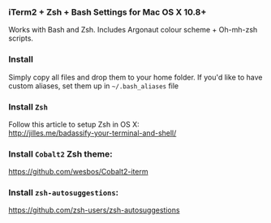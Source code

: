 ### iTerm2 + Zsh + Bash Settings for Mac OS X 10.8+
Works with Bash and Zsh. Includes Argonaut colour scheme + Oh-mh-zsh scripts.

### Install
Simply copy all files and drop them to your home folder. If you'd like to have custom aliases, set them up in `~/.bash_aliases` file 

### Install `Zsh`
Follow this article to setup Zsh in OS X:      
http://jilles.me/badassify-your-terminal-and-shell/

### Install `Cobalt2` Zsh theme:
https://github.com/wesbos/Cobalt2-iterm

### Install `zsh-autosuggestions`:
https://github.com/zsh-users/zsh-autosuggestions

